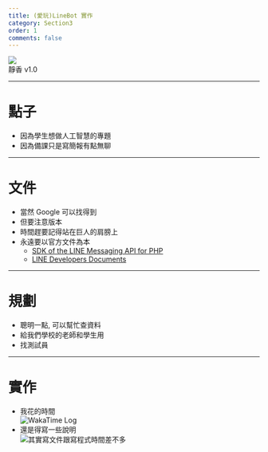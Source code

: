 ```yaml
---
title: (愛玩)LineBot 實作
category: Section3
order: 1
comments: false
---
```



![](https://qr-official.line.me/sid/L/xqa1397d.png)
<br />靜香 v1.0


---

# 點子

+ 因為學生想做人工智慧的專題
+ 因為備課只是寫簡報有點無聊

---

# 文件

+ 當然 Google 可以找得到
+ 但要注意版本
+ 時間趕要記得站在巨人的肩膀上
+ 永遠要以官方文件為本
	- [SDK of the LINE Messaging API for PHP](https://github.com/line/line-bot-sdk-php)
	- [LINE Developers Documents](https://developers.line.me/)

---

# 規劃

+ 聰明一點, 可以幫忙查資料
+ 給我們學校的老師和學生用
+ 找測試員

---

# 實作

+ 我花的時間
  <br />![WakaTime Log](/icixin/images/lessons/section3-1.png)
+ 還是得寫一些說明
  <br />![其實寫文件跟寫程式時間差不多](/icixin/images/lessons/section3-2.png)